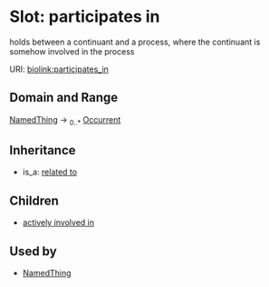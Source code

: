 # Slot: participates in


holds between a continuant and a process, where the continuant is somehow involved in the process

URI: [biolink:participates_in](https://w3id.org/biolink/vocab/participates_in)
## Domain and Range

[NamedThing](NamedThing.md) ->  <sub>0..*</sub> [Occurrent](Occurrent.md)
## Inheritance

 *  is_a: [related to](related_to.md)
## Children

 *  [actively involved in](actively_involved_in.md)
## Used by

 * [NamedThing](NamedThing.md)

